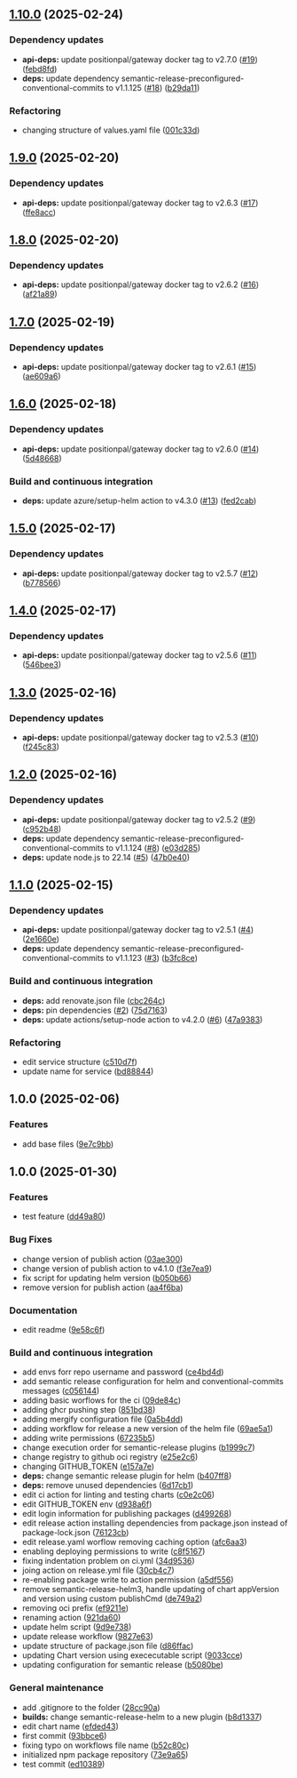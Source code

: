 ## [1.10.0](https://github.com/position-pal/gateway-service-chart/compare/1.9.0...1.10.0) (2025-02-24)

### Dependency updates

* **api-deps:** update positionpal/gateway docker tag to v2.7.0 ([#19](https://github.com/position-pal/gateway-service-chart/issues/19)) ([febd8fd](https://github.com/position-pal/gateway-service-chart/commit/febd8fd8ab68121b4751c3f8176af26d19e6a789))
* **deps:** update dependency semantic-release-preconfigured-conventional-commits to v1.1.125 ([#18](https://github.com/position-pal/gateway-service-chart/issues/18)) ([b29da11](https://github.com/position-pal/gateway-service-chart/commit/b29da1134ea588ee842aa22e850c5d0ce3beff59))

### Refactoring

* changing structure of values.yaml file ([001c33d](https://github.com/position-pal/gateway-service-chart/commit/001c33d9d97f224642376a752dd3d613b28e6104))

## [1.9.0](https://github.com/position-pal/gateway-service-chart/compare/1.8.0...1.9.0) (2025-02-20)

### Dependency updates

* **api-deps:** update positionpal/gateway docker tag to v2.6.3 ([#17](https://github.com/position-pal/gateway-service-chart/issues/17)) ([ffe8acc](https://github.com/position-pal/gateway-service-chart/commit/ffe8acc5de3385f2c1517489f2ab32f3f88fb7fe))

## [1.8.0](https://github.com/position-pal/gateway-service-chart/compare/1.7.0...1.8.0) (2025-02-20)

### Dependency updates

* **api-deps:** update positionpal/gateway docker tag to v2.6.2 ([#16](https://github.com/position-pal/gateway-service-chart/issues/16)) ([af21a89](https://github.com/position-pal/gateway-service-chart/commit/af21a8974de4dc81d0a2d77822ebcae699025808))

## [1.7.0](https://github.com/position-pal/gateway-service-chart/compare/1.6.0...1.7.0) (2025-02-19)

### Dependency updates

* **api-deps:** update positionpal/gateway docker tag to v2.6.1 ([#15](https://github.com/position-pal/gateway-service-chart/issues/15)) ([ae609a6](https://github.com/position-pal/gateway-service-chart/commit/ae609a62d561dffd70d13e006e1525057d4fb4ad))

## [1.6.0](https://github.com/position-pal/gateway-service-chart/compare/1.5.0...1.6.0) (2025-02-18)

### Dependency updates

* **api-deps:** update positionpal/gateway docker tag to v2.6.0 ([#14](https://github.com/position-pal/gateway-service-chart/issues/14)) ([5d48668](https://github.com/position-pal/gateway-service-chart/commit/5d48668f768597537611259c3b5b44e6f89556a7))

### Build and continuous integration

* **deps:** update azure/setup-helm action to v4.3.0 ([#13](https://github.com/position-pal/gateway-service-chart/issues/13)) ([fed2cab](https://github.com/position-pal/gateway-service-chart/commit/fed2cab73738369b874c7d7286b85c7f2f0dc7f3))

## [1.5.0](https://github.com/position-pal/gateway-service-chart/compare/1.4.0...1.5.0) (2025-02-17)

### Dependency updates

* **api-deps:** update positionpal/gateway docker tag to v2.5.7 ([#12](https://github.com/position-pal/gateway-service-chart/issues/12)) ([b778566](https://github.com/position-pal/gateway-service-chart/commit/b778566a198016f027e55fcb884ad577fd408b89))

## [1.4.0](https://github.com/position-pal/gateway-service-chart/compare/1.3.0...1.4.0) (2025-02-17)

### Dependency updates

* **api-deps:** update positionpal/gateway docker tag to v2.5.6 ([#11](https://github.com/position-pal/gateway-service-chart/issues/11)) ([546bee3](https://github.com/position-pal/gateway-service-chart/commit/546bee31f74af7274fe14ec10326b722e68d8d23))

## [1.3.0](https://github.com/position-pal/gateway-service-chart/compare/1.2.0...1.3.0) (2025-02-16)

### Dependency updates

* **api-deps:** update positionpal/gateway docker tag to v2.5.3 ([#10](https://github.com/position-pal/gateway-service-chart/issues/10)) ([f245c83](https://github.com/position-pal/gateway-service-chart/commit/f245c83ecb85072c38a35a945d0df8e8a1f2005d))

## [1.2.0](https://github.com/position-pal/gateway-service-chart/compare/1.1.0...1.2.0) (2025-02-16)

### Dependency updates

* **api-deps:** update positionpal/gateway docker tag to v2.5.2 ([#9](https://github.com/position-pal/gateway-service-chart/issues/9)) ([c952b48](https://github.com/position-pal/gateway-service-chart/commit/c952b4830c45b8311e7248328c86636ee162d60e))
* **deps:** update dependency semantic-release-preconfigured-conventional-commits to v1.1.124 ([#8](https://github.com/position-pal/gateway-service-chart/issues/8)) ([e03d285](https://github.com/position-pal/gateway-service-chart/commit/e03d285dca7fae9627319faf9e25e130613c3024))
* **deps:** update node.js to 22.14 ([#5](https://github.com/position-pal/gateway-service-chart/issues/5)) ([47b0e40](https://github.com/position-pal/gateway-service-chart/commit/47b0e40011927822614390382a8cbf94a501f723))

## [1.1.0](https://github.com/position-pal/gateway-service-chart/compare/1.0.0...1.1.0) (2025-02-15)

### Dependency updates

* **api-deps:** update positionpal/gateway docker tag to v2.5.1 ([#4](https://github.com/position-pal/gateway-service-chart/issues/4)) ([2e1660e](https://github.com/position-pal/gateway-service-chart/commit/2e1660e15b92d862c5874c559929f661c3814c61))
* **deps:** update dependency semantic-release-preconfigured-conventional-commits to v1.1.123 ([#3](https://github.com/position-pal/gateway-service-chart/issues/3)) ([b3fc8ce](https://github.com/position-pal/gateway-service-chart/commit/b3fc8cebfc4d9d01cdbbb53bbef457d952b6fddf))

### Build and continuous integration

* **deps:** add renovate.json file ([cbc264c](https://github.com/position-pal/gateway-service-chart/commit/cbc264c41050471531602619df0ea50cef61af51))
* **deps:** pin dependencies ([#2](https://github.com/position-pal/gateway-service-chart/issues/2)) ([75d7163](https://github.com/position-pal/gateway-service-chart/commit/75d7163d551ae1a242560405a42d552ce59183c9))
* **deps:** update actions/setup-node action to v4.2.0 ([#6](https://github.com/position-pal/gateway-service-chart/issues/6)) ([47a9383](https://github.com/position-pal/gateway-service-chart/commit/47a93834fc6544d3237f2b9239ec4657460270e8))

### Refactoring

* edit service structure ([c510d7f](https://github.com/position-pal/gateway-service-chart/commit/c510d7f1658a72de7e64a592ea84748f94d071e4))
* update name for service ([bd88844](https://github.com/position-pal/gateway-service-chart/commit/bd88844ac764d97588a1483eb8c8f24408bed5a5))

## 1.0.0 (2025-02-06)

### Features

* add base files ([9e7c9bb](https://github.com/position-pal/gateway-service-chart/commit/9e7c9bbab3de128f164eb3420288ce592fdebf66))

## 1.0.0 (2025-01-30)

### Features

* test feature ([dd49a80](https://github.com/position-pal/pp-helm-starter/commit/dd49a80834b4abc94c55a0230615eabc869adaa4))

### Bug Fixes

* change version of publish action ([03ae300](https://github.com/position-pal/pp-helm-starter/commit/03ae300945e4ca47076ed26b4ae9088982da84c4))
* change version of publish action to v4.1.0 ([f3e7ea9](https://github.com/position-pal/pp-helm-starter/commit/f3e7ea99cbcec2bcd03f4245a977072bd6b7f897))
* fix script for updating helm version ([b050b66](https://github.com/position-pal/pp-helm-starter/commit/b050b667bc80da621684a970c1e2b8a9c0e9568f))
* remove version for publish action ([aa4f6ba](https://github.com/position-pal/pp-helm-starter/commit/aa4f6ba4812ef88883098d6b3dbff58cafbd316a))

### Documentation

* edit readme ([9e58c6f](https://github.com/position-pal/pp-helm-starter/commit/9e58c6fc75cd6e08efe687249274543776047869))

### Build and continuous integration

* add envs forr repo username and password ([ce4bd4d](https://github.com/position-pal/pp-helm-starter/commit/ce4bd4d521cbd42a07f99d83fdfcee2a9baf4cd1))
* add semantic release configuration for helm and conventional-commits messages ([c056144](https://github.com/position-pal/pp-helm-starter/commit/c0561444dbb3edb1d1afd11d18c137afd544f1ac))
* adding basic worflows for the ci ([09de84c](https://github.com/position-pal/pp-helm-starter/commit/09de84c59e4719a0a4357b3ed8ef0e53a8d3eeb0))
* adding ghcr pushing step ([851bd38](https://github.com/position-pal/pp-helm-starter/commit/851bd38ef6922890744b9a746a9af1b61f2d97da))
* adding mergify configuration file ([0a5b4dd](https://github.com/position-pal/pp-helm-starter/commit/0a5b4dd46b759961d3e58f5bc8d698b56a203110))
* adding workflow for release a new version of the helm file ([69ae5a1](https://github.com/position-pal/pp-helm-starter/commit/69ae5a1fd77ca9fe8c52a02909106b9780be176b))
* adding write permissions ([67235b5](https://github.com/position-pal/pp-helm-starter/commit/67235b5451e6b7e2b6f9d230f21d6d72143ee6f5))
* change execution order for semantic-release plugins ([b1999c7](https://github.com/position-pal/pp-helm-starter/commit/b1999c798a102c51129e1ee647207a09fb51a315))
* change registry to github oci registry ([e25e2c6](https://github.com/position-pal/pp-helm-starter/commit/e25e2c69c968687a27c782810afd9960dbb072f5))
* changing GITHUB_TOKEN ([e157a7e](https://github.com/position-pal/pp-helm-starter/commit/e157a7e2c1ae7ba4514146d6edf84a76620c9437))
* **deps:** change semantic release plugin for helm ([b407ff8](https://github.com/position-pal/pp-helm-starter/commit/b407ff85edb6fb18c642855de834844041d95787))
* **deps:** remove unused dependencies ([6d17cb1](https://github.com/position-pal/pp-helm-starter/commit/6d17cb1091a8a1cc7c987431145cbf4ada6435fe))
* edit ci action for linting and testing charts ([c0e2c06](https://github.com/position-pal/pp-helm-starter/commit/c0e2c0697543c75896008fb7857defdb3d66cc04))
* edit GITHUB_TOKEN env ([d938a6f](https://github.com/position-pal/pp-helm-starter/commit/d938a6fff09e7fd2f1be25af9faead59099bad90))
* edit login information for publishing packages ([d499268](https://github.com/position-pal/pp-helm-starter/commit/d4992687fac4f71fb4340629dad6315a4c8c4930))
* edit release action installing dependencies from package.json instead of package-lock.json ([76123cb](https://github.com/position-pal/pp-helm-starter/commit/76123cb71ab2e09c33573b3035d09c5fa4299a95))
* edit release.yaml worflow removing caching option ([afc6aa3](https://github.com/position-pal/pp-helm-starter/commit/afc6aa39b06e077219ba244320a4f8997c10cd0f))
* enabling deploying permissions to write ([c8f5167](https://github.com/position-pal/pp-helm-starter/commit/c8f51678e65aaefa2e8bd73ea2ac2029739ede80))
* fixing indentation problem on ci.yml ([34d9536](https://github.com/position-pal/pp-helm-starter/commit/34d95367720d3e624546f855b92615f0aba1ccc5))
* joing action on release.yml file ([30cb4c7](https://github.com/position-pal/pp-helm-starter/commit/30cb4c7a4f8d29cc2b43b2fd8a8027b9bc3ab660))
* re-enabling package write to action permission ([a5df556](https://github.com/position-pal/pp-helm-starter/commit/a5df5563875c041f6cac7c11b582733c5baaaa96))
* remove semantic-release-helm3, handle updating of chart appVersion and version using custom publishCmd ([de749a2](https://github.com/position-pal/pp-helm-starter/commit/de749a27fccf798e21a9351c75f69814992215e2))
* removing oci prefix ([ef9211e](https://github.com/position-pal/pp-helm-starter/commit/ef9211efab6793235e43cbfe277867531f050ee4))
* renaming action ([921da60](https://github.com/position-pal/pp-helm-starter/commit/921da60cd905a637808a26413c32bb6f99fb2996))
* update helm script ([9d9e738](https://github.com/position-pal/pp-helm-starter/commit/9d9e738eaf973978b76719b2db401faff2c1a9d2))
* update release workflow ([9827e63](https://github.com/position-pal/pp-helm-starter/commit/9827e637b082254fa1046026d8f8eb694de25677))
* update structure of package.json file ([d86ffac](https://github.com/position-pal/pp-helm-starter/commit/d86ffac1bc2dd321145bc9188b59022f849ca3da))
* updating Chart version using exececutable script ([9033cce](https://github.com/position-pal/pp-helm-starter/commit/9033ccecb0bf261e5331ed96a903b8e87dee98b8))
* updating configuration for semantic release ([b5080be](https://github.com/position-pal/pp-helm-starter/commit/b5080be20e03157b67b7ab4ac174b25aaf17814e))

### General maintenance

* add .gitignore to the folder ([28cc90a](https://github.com/position-pal/pp-helm-starter/commit/28cc90a1857426dfad3bcb6c529054125860b8a7))
* **builds:** change semantic-release-helm to a new plugin ([b8d1337](https://github.com/position-pal/pp-helm-starter/commit/b8d1337895505bd501665557842541dfe39bbbf3))
* edit chart name ([efded43](https://github.com/position-pal/pp-helm-starter/commit/efded43fb25f4999ef1d8bddaf3a1852e8a5345e))
* first commit ([93bbce6](https://github.com/position-pal/pp-helm-starter/commit/93bbce62e998576d3e436f006043a20db17ab81a))
* fixing typo on workflows file name ([b52c80c](https://github.com/position-pal/pp-helm-starter/commit/b52c80c590ef12dbc7281e73a8bbfbd67138ed19))
* initialized npm package repository ([73e9a65](https://github.com/position-pal/pp-helm-starter/commit/73e9a65fdfd4b62a6ba6edbee841ca5711bd3b61))
* test commit ([ed10389](https://github.com/position-pal/pp-helm-starter/commit/ed103897c35407f7f1e0cb91f53372cd5a0ad1c9))
